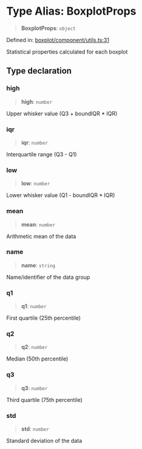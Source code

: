 # Type Alias: BoxplotProps

> **BoxplotProps**: `object`

Defined in: [boxplot/component/utils.ts:31](https://github.com/GeoDaCenter/openassistant/blob/aa41155e698e0b65b1716140c0c14440cdd9d76a/packages/echarts/src/boxplot/component/utils.ts#L31)

Statistical properties calculated for each boxplot

## Type declaration

### high

> **high**: `number`

Upper whisker value (Q3 + boundIQR * IQR)

### iqr

> **iqr**: `number`

Interquartile range (Q3 - Q1)

### low

> **low**: `number`

Lower whisker value (Q1 - boundIQR * IQR)

### mean

> **mean**: `number`

Arithmetic mean of the data

### name

> **name**: `string`

Name/identifier of the data group

### q1

> **q1**: `number`

First quartile (25th percentile)

### q2

> **q2**: `number`

Median (50th percentile)

### q3

> **q3**: `number`

Third quartile (75th percentile)

### std

> **std**: `number`

Standard deviation of the data
